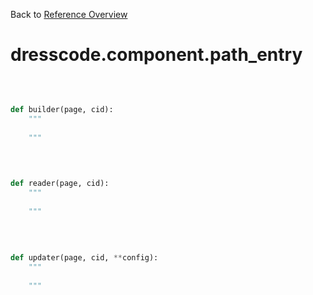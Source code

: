 
Back to [Reference Overview](https://github.com/pyrustic/dresscode/blob/master/docs/reference/README.md)

# dresscode.component.path\_entry



<br>


```python

def builder(page, cid):
    """
    
    """

```

<br>

```python

def reader(page, cid):
    """
    
    """

```

<br>

```python

def updater(page, cid, **config):
    """
    
    """

```

